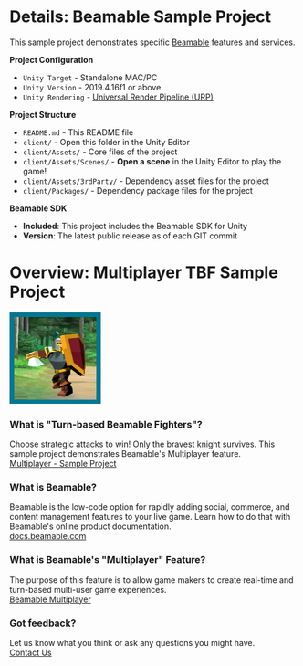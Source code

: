 # Details: Beamable Sample Project

This sample project demonstrates specific [Beamable](https://beamable.com/) features and services.

**Project Configuration**
* `Unity Target` - Standalone MAC/PC
* `Unity Version` - 2019.4.16f1 or above
* `Unity Rendering` - [Universal Render Pipeline (URP)](https://docs.unity3d.com/Packages/com.unity.render-pipelines.universal@10.2/manual/index.html)

**Project Structure**
* `README.md` - This README file
* `client/` - Open this folder in the Unity Editor
* `client/Assets/` - Core files of the project
* `client/Assets/Scenes/` - **Open a scene** in the Unity Editor to play the game!
* `client/Assets/3rdParty/` - Dependency asset files for the project
* `client/Packages/` - Dependency package files for the project

**Beamable SDK**
* **Included**: This project includes the Beamable SDK for Unity
* **Version**: The latest public release as of each GIT commit

# Overview: Multiplayer TBF Sample Project
![Logo](client/Assets/Art/Textures/ReadMeIcon.png)

### What is "Turn-based Beamable Fighters"?
Choose strategic attacks to win! Only the bravest knight survives. This sample project demonstrates Beamable's Multiplayer feature.
<br>[Multiplayer - Sample Project](https://docs.beamable.com/docs/multiplayer-sample-project)

### What is Beamable?
Beamable is the low-code option for rapidly adding social, 
commerce, and content management features to your live game. 
Learn how to do that with Beamable's online product documentation.
<br>[docs.beamable.com](https://docs.beamable.com/)

### What is Beamable's "Multiplayer" Feature?
The purpose of this feature is to allow game makers to create real-time 
and turn-based multi-user game experiences. 
<br>[Beamable Multiplayer](https://docs.beamable.com/docs/multiplayer)

### Got feedback?
Let us know what you think or ask any questions you might have.
<br>[Contact Us](https://docs.beamable.com/discuss)
